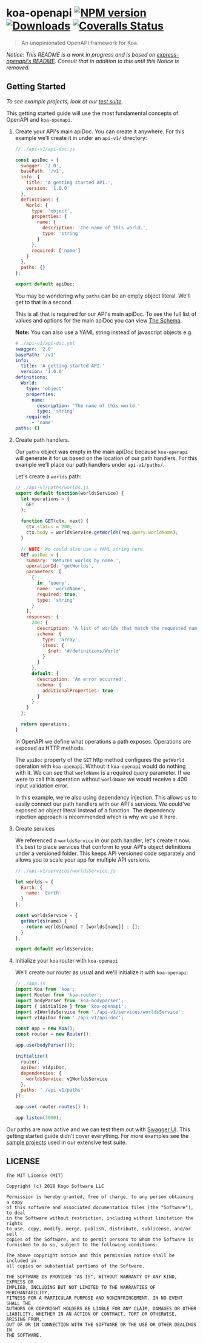 # koa-openapi [![NPM version][npm-image]][npm-url] [![Downloads][downloads-image]][npm-url] [![Coveralls Status][coveralls-image]][coveralls-url]
> An unopinionated OpenAPI framework for Koa.

_Notice: This README is a work in progress and is based on [express-openapi's README](https://github.com/kogosoftwarellc/open-api/tree/master/packages/express-openapi/).  Consult that in addition to this until this Notice is removed._

## Getting Started

*To see example projects, look at our [test suite](https://github.com/kogosoftwarellc/open-api/tree/master/packages/koa-openapi/test/sample-projects).*

This getting started guide will use the most fundamental concepts of OpenAPI and
`koa-openapi`.

1. Create your API's main apiDoc.  You can create it anywhere.  For this example
   we'll create it in under an `api-v1/` directory:

    ```javascript
    // ./api-v1/api-doc.js

    const apiDoc = {
      swagger: '2.0',
      basePath: '/v1',
      info: {
        title: 'A getting started API.',
        version: '1.0.0'
      },
      definitions: {
        World: {
          type: 'object',
          properties: {
            name: {
              description: 'The name of this world.',
              type: 'string'
            }
          },
          required: ['name']
        }
      },
      paths: {}
    };

    export default apiDoc;
    ```

    You may be wondering why `paths` can be an empty object literal.  We'll get to that in a second.

    This is all that is required for our API's main apiDoc.  To see the full list of values
    and options for the main apiDoc you can view [The Schema](https://github.com/OAI/OpenAPI-Specification/blob/master/versions/2.0.md#schema).

    **Note:** You can also use a YAML string instead of javascript objects e.g.

    ```yaml
    # ./api-v1/api-doc.yml
    swagger: '2.0'
    basePath: '/v1'
    info:
      title: 'A getting started API.'
      version: '1.0.0'
    definitions:
      World:
        type: 'object'
        properties:
          name:
            description: 'The name of this world.'
            type: 'string'
        required:
          - 'name'
    paths: {}
    ```

1. Create path handlers.

    Our `paths` object was empty in the main apiDoc because `koa-openapi` will generate it for us
    based on the location of our path handlers.
    For this example we'll place our path handlers under `api-v1/paths/`.

    Let's create a `worlds` path:

    ```javascript
    // ./api-v1/paths/worlds.js
    export default function(worldsService) {
      let operations = {
        GET
      };

      function GET(ctx, next) {
        ctx.status = 200;
        ctx.body = worldsService.getWorlds(req.query.worldName);
      }

      // NOTE: We could also use a YAML string here.
      GET.apiDoc = {
        summary: 'Returns worlds by name.',
        operationId: 'getWorlds',
        parameters: [
          {
            in: 'query',
            name: 'worldName',
            required: true,
            type: 'string'
          }
        ],
        responses: {
          200: {
            description: 'A list of worlds that match the requested name.',
            schema: {
              type: 'array',
              items: {
                $ref: '#/definitions/World'
              }
            }
          },
          default: {
            description: 'An error occurred',
            schema: {
              additionalProperties: true
            }
          }
        }
      };

      return operations;
    }
    ```

    In OpenAPI we define what operations a path exposes.  Operations are exposed as HTTP
    methods.

    The `apiDoc` property of the `GET` http method configures the `getWorld` operation
    with `koa-openapi`.  Without it `koa-openapi` would do nothing with it.  We
    can see that `worldName` is a required query parameter.  If we were to call this
    operation without `worldName` we would receive a 400 input validation error.

    In this example, we're also using dependency injection.  This allows us to easily
    connect our path handlers with our API's services.  We could've exposed an object
    literal instead of a function.  The dependency injection approach is recommended
    which is why we use it here.

1. Create services

    We referenced a `worldsService` in our path handler, let's create it now.  It's
    best to place services that conform to your API's object definitions under a versioned
    folder.  This keeps API versioned code separately and allows you to scale your app
    for multiple API versions.

    ```javascript
    // ./api-v1/services/worldsService.js

    let worlds = {
      Earth: {
        name: 'Earth'
      }
    };

    const worldsService = {
      getWorlds(name) {
        return worlds[name] ? [worlds[name]] : [];
      }
    };

    export default worldsService;
    ```

1. Initialize your `koa` router with `koa-openapi`

    We'll create our router as usual and we'll initialize it with `koa-openapi`:

    ```javascript
    // ./app.js
    import Koa from 'koa';
    import Router from 'koa-router';
    import bodyParser from 'koa-bodyparser';
    import { initialize } from 'koa-openapi';
    import v1WorldsService from './api-v1/services/worldsService';
    import v1ApiDoc from './api-v1/api-doc';

    const app = new Koa();
    const router = new Router();

    app.use(bodyParser());

    initialize({
      router,
      apiDoc: v1ApiDoc,
      dependencies: {
        worldsService: v1WorldsService
      },
      paths: './api-v1/paths'
    });

    app.use( router.routes() );

    app.listen(3000);
    ```
Our paths are now active and we can test them out with [Swagger UI](http://petstore.swagger.io/).  This getting started guide
didn't cover everything.  For more examples see the [sample projects](https://github.com/kogosoftwarellc/open-api/tree/master/packages/koa-openapi/test/sample-projects) used in our
extensive test suite.


## LICENSE
``````
The MIT License (MIT)

Copyright (c) 2018 Kogo Software LLC

Permission is hereby granted, free of charge, to any person obtaining a copy
of this software and associated documentation files (the "Software"), to deal
in the Software without restriction, including without limitation the rights
to use, copy, modify, merge, publish, distribute, sublicense, and/or sell
copies of the Software, and to permit persons to whom the Software is
furnished to do so, subject to the following conditions:

The above copyright notice and this permission notice shall be included in
all copies or substantial portions of the Software.

THE SOFTWARE IS PROVIDED "AS IS", WITHOUT WARRANTY OF ANY KIND, EXPRESS OR
IMPLIED, INCLUDING BUT NOT LIMITED TO THE WARRANTIES OF MERCHANTABILITY,
FITNESS FOR A PARTICULAR PURPOSE AND NONINFRINGEMENT. IN NO EVENT SHALL THE
AUTHORS OR COPYRIGHT HOLDERS BE LIABLE FOR ANY CLAIM, DAMAGES OR OTHER
LIABILITY, WHETHER IN AN ACTION OF CONTRACT, TORT OR OTHERWISE, ARISING FROM,
OUT OF OR IN CONNECTION WITH THE SOFTWARE OR THE USE OR OTHER DEALINGS IN
THE SOFTWARE.
``````

[downloads-image]: http://img.shields.io/npm/dm/koa-openapi.svg
[npm-url]: https://npmjs.org/package/koa-openapi
[npm-image]: http://img.shields.io/npm/v/koa-openapi.svg

[coveralls-url]: https://coveralls.io/github/kogosoftwarellc/open-api?branch=main
[coveralls-image]: https://coveralls.io/repos/github/kogosoftwarellc/open-api/badge.svg?branch=main
